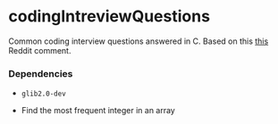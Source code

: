 # codingIntreviewQuestions
Common coding interview questions answered in C. Based on this [this](https://www.reddit.com/r/cscareerquestions/comments/20ahfq/heres_a_pretty_big_list_of_programming_interview/) Reddit comment.

### Dependencies
* `glib2.0-dev`

* Find the most frequent integer in an array
